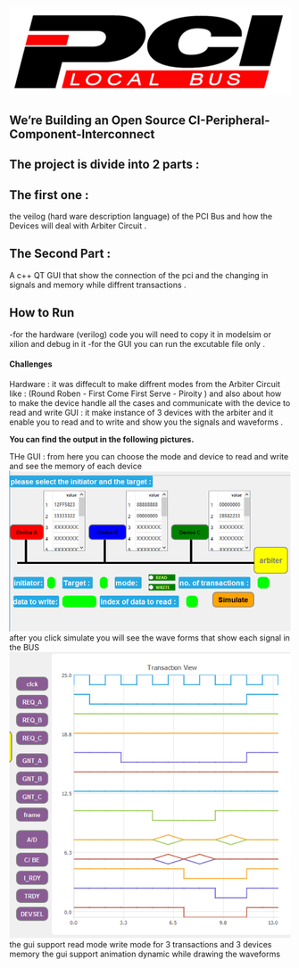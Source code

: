 <img src="images/image.png" alt="PCI BUS" width="800px">

## We’re Building an Open Source CI-Peripheral-Component-Interconnect


<h2>The project is divide into 2 parts :</h2>
<h2>The first one :</h2>
    <p>the veilog (hard ware description language) of the PCI Bus and how the Devices will deal with Arbiter Circuit .</p>
<h2>The Second Part :</h2> 
    <p>A c++ QT GUI that show the connection of the pci and the changing in signals and memory while diffrent transactions .</p>


## How to Run
-for the hardware (verilog) code you will need to copy it in modelsim or xilion and debug in it
-for the GUI you can run the excutable file only .

#### Challenges
Hardware : it was diffecult to make diffrent modes from the Arbiter Circuit like : (Round Roben - First Come First Serve - Piroity ) and also about how to make the device handle all the cases and communicate with the device to read and write 
GUI : it make instance of 3 devices with the arbiter and it enable you to read and to write and show you the signals and waveforms .



**You can find the output in the following pictures.**

THe GUI :
from here you can choose the mode and device to read and write and see the memory of each device 
<img src="images/capture1.png" alt="choose mode" width="800px">
after you click simulate you will see the wave forms that show each signal in the BUS 
<img src="images/capture2.png" alt="choose mode" width="800px">
the gui support read mode write mode for 3 transactions and 3 devices memory
the gui support animation dynamic while drawing the waveforms 


